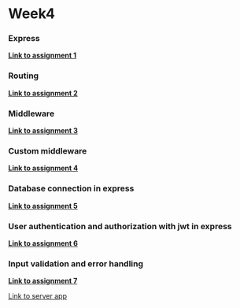 # Week4

### Express

**[Link to assignment 1](https://github.com/hinmiro/Week4/tree/Assignment1)**

### Routing

**[Link to assignment 2](https://github.com/hinmiro/Week4/tree/Assignment2)**

### Middleware

**[Link to assignment 3](https://github.com/hinmiro/Week4/tree/Assignment3)**

### Custom middleware

**[Link to assignment 4](https://github.com/hinmiro/Week4/tree/Assignment4)**

### Database connection in express

**[Link to assignment 5](https://github.com/hinmiro/Week4/tree/Assignment5)**

### User authentication and authorization with jwt in express

**[Link to assignment 6](https://github.com/hinmiro/Week4/tree/Assignment6)**

### Input validation and error handling

**[Link to assignment 7](https://github.com/hinmiro/Week4/tree/Assignment7)**

[Link to server app](http://10.120.32.97/app/api/v1/users)


